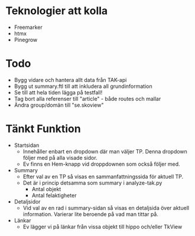 # Teknologier att kolla
* Freemarker
* htmx
* Pinegrow

# Todo
* Bygg vidare och hantera allt data från TAK-api
* Bygg ut summary.ftl till att inkludera all grundinformation
* Se till att hela tiden lägga på testfall!
* Tag bort alla referenser till "article" - både routes och mallar
* Ändra group/domän till "se.skoview"

# Tänkt Funktion
* Startsidan
  * Innehåller enbart en dropdown där man väljer TP. Denna dropdown följer med på alla visade sidor.
  * Ev finns en Hem-knapp vid droppdownen som också följer med.
* Summary
  * Efter val av en TP så visas en sammanfattningssida för aktuell TP.
  * Det är i princip detsamma som summary i analyze-tak.py
    * Antal objekt
    * Antal felaktigheter
* Detaljsidor
  * Vid val av en rad i summary-sidan så visas en detaljsida över aktuell information. Varierar lite beroende på vad man tittar på. 
* Länkar
  * Ev lägger vi på länkar från vissa objekt till hippo och/eller TkView